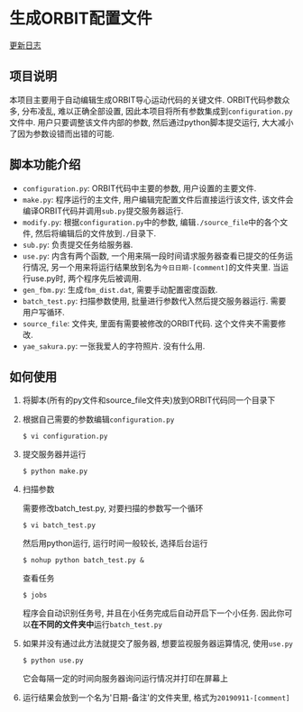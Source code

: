 # 生成ORBIT配置文件

[更新日志](./updatelog.md)

## 项目说明

本项目主要用于自动编辑生成ORBIT导心运动代码的关键文件. ORBIT代码参数众多, 分布凌乱, 难以正确全部设置, 因此本项目将所有参数集成到`configuration.py`文件中. 用户只要调整该文件内部的参数, 然后通过python脚本提交运行, 大大减小了因为参数设错而出错的可能. 

## 脚本功能介绍

* `configuration.py`: ORBIT代码中主要的参数, 用户设置的主要文件.
* `make.py`: 程序运行的主文件, 用户编辑完配置文件后直接运行该文件, 该文件会编译ORBIT代码并调用`sub.py`提交服务器运行. 
* `modify.py`: 根据`configuration.py`中的参数, 编辑`./source_file`中的各个文件, 然后将编辑后的文件放到`./`目录下. 
* `sub.py`: 负责提交任务给服务器. 
* `use.py`: 内含有两个函数, 一个用来隔一段时间请求服务器查看已提交的任务运行情况, 另一个用来将运行结果放到名为`今日日期-[comment]`的文件夹里. 当运行use.py时, 两个程序先后被调用. 
* `gen_fbm.py`: 生成`fbm_dist.dat`, 需要手动配置密度函数.
* `batch_test.py`: 扫描参数使用, 批量进行参数代入然后提交服务器运行. 需要用户写循环. 
* `source_file`: 文件夹, 里面有需要被修改的ORBIT代码. 这个文件夹不需要修改.
* `yae_sakura.py`: 一张我爱人的字符照片. 没有什么用. 

## 如何使用

1. 将脚本(所有的py文件和source_file文件夹)放到ORBIT代码同一个目录下

2. 根据自己需要的参数编辑`configuration.py`

   ```
   $ vi configuration.py
   ```

3. 提交服务器并运行

   ```
   $ python make.py
   ```

4. 扫描参数

   需要修改batch_test.py, 对要扫描的参数写一个循环

   ```
   $ vi batch_test.py
   ```

   然后用python运行, 运行时间一般较长, 选择后台运行

   ```
   $ nohup python batch_test.py &
   ```

   查看任务

   ```
   $ jobs
   ```

   程序会自动识别任务号, 并且在小任务完成后自动开启下一个小任务. 因此你可以**在不同的文件夹中**运行`batch_test.py`

5. 如果并没有通过此方法就提交了服务器, 想要监视服务器运算情况, 使用`use.py`

   ```
   $ python use.py
   ```

   它会每隔一定的时间向服务器询问运行情况并打印在屏幕上

6. 运行结果会放到一个名为'日期-备注'的文件夹里, 格式为`20190911-[comment]`